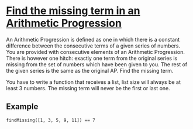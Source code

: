 # [Find the missing term in an Arithmetic Progression](https://www.codewars.com/kata/find-the-missing-term-in-an-arithmetic-progression "https://www.codewars.com/kata/52de553ebb55d1fca3000371")

An Arithmetic Progression is defined as one in which there is a constant difference between the
consecutive terms of a given series of numbers. You are provided with consecutive elements of an
Arithmetic Progression. There is however one hitch: exactly one term from the original series is
missing from the set of numbers which have been given to you. The rest of the given series is the
same as the original AP. Find the missing term.

You have to write a function that receives a list, list size will always be at least 3 numbers. The
missing term will never be the first or last one.

## Example

```
findMissing([1, 3, 5, 9, 11]) == 7
```